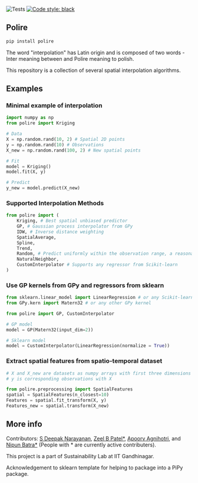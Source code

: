 ![Tests](https://github.com/sustainability-lab/polire/actions/workflows/tests.yml/badge.svg)
[![Code style: black](https://img.shields.io/badge/code%20style-black-000000.svg)](https://github.com/psf/black)


## Polire

```python
pip install polire
```


The word "interpolation" has Latin origin and is composed of two words - Inter meaning between and Polire meaning to polish.


This repository is a collection of several spatial interpolation algorithms. 

## Examples
### Minimal example of interpolation
```python
import numpy as np
from polire import Kriging

# Data
X = np.random.rand(10, 2) # Spatial 2D points
y = np.random.rand(10) # Observations
X_new = np.random.rand(100, 2) # New spatial points

# Fit
model = Kriging()
model.fit(X, y)

# Predict
y_new = model.predict(X_new)
```

### Supported Interpolation Methods
```python
from polire import (
    Kriging, # Best spatial unbiased predictor
    GP, # Gaussian process interpolator from GPy
    IDW, # Inverse distance weighting
    SpatialAverage,
    Spline,
    Trend,
    Random, # Predict uniformly within the observation range, a reasonable baseline
    NaturalNeighbor,
    CustomInterpolator # Supports any regressor from Scikit-learn
)
```

### Use GP kernels from GPy and regressors from sklearn
```python
from sklearn.linear_model import LinearRegression # or any Scikit-learn regressor
from GPy.kern import Matern32 # or any other GPy kernel

from polire import GP, CustomInterpolator

# GP model
model = GP(Matern32(input_dim=2))

# Sklearn model
model = CustomInterpolator(LinearRegression(normalize = True))
```

### Extract spatial features from spatio-temporal dataset
```python
# X and X_new are datasets as numpy arrays with first three dimensions as longitude, latitute and time.
# y is corresponding observations with X

from polire.preprocessing import SpatialFeatures
spatial = SpatialFeatures(n_closest=10)
Features = spatial.fit_transform(X, y)
Features_new = spatial.transform(X_new)
```

## More info

Contributors:  [S Deepak Narayanan](https://github.com/sdeepaknarayanan), [Zeel B Patel*](https://github.com/patel-zeel), [Apoorv Agnihotri](https://github.com/apoorvagnihotri), and [Nipun Batra*](https://github.com/nipunbatra) (People with * are currently active contributers).

This project is a part of Sustainability Lab at IIT Gandhinagar.

Acknowledgement to sklearn template for helping to package into a PiPy package.


